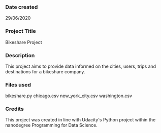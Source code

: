 ### Date created
29/06/2020

### Project Title
Bikeshare Project

### Description
This project aims to provide data informed on the cities, users, trips and destinations for a bikeshare company.

### Files used
bikeshare.py
chicago.csv
new_york_city.csv
washington.csv

### Credits
This project was created in line with Udacity's Python project within the nanodegree Programming for Data Science.

